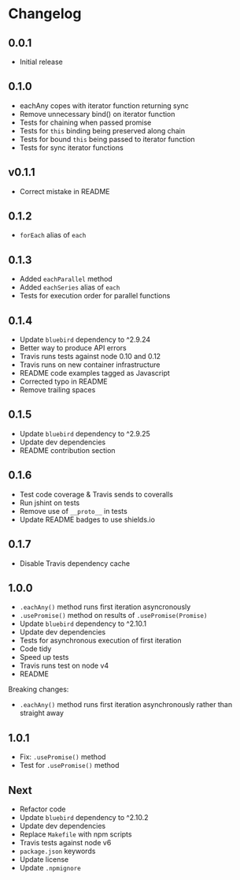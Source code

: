 # Changelog

## 0.0.1

* Initial release

## 0.1.0

* eachAny copes with iterator function returning sync
* Remove unnecessary bind() on iterator function
* Tests for chaining when passed promise
* Tests for `this` binding being preserved along chain
* Tests for bound `this` being passed to iterator function
* Tests for sync iterator functions

## v0.1.1

* Correct mistake in README

## 0.1.2

* `forEach` alias of `each`

## 0.1.3

* Added `eachParallel` method
* Added `eachSeries` alias of `each`
* Tests for execution order for parallel functions

## 0.1.4

* Update `bluebird` dependency to ^2.9.24
* Better way to produce API errors
* Travis runs tests against node 0.10 and 0.12
* Travis runs on new container infrastructure
* README code examples tagged as Javascript
* Corrected typo in README
* Remove trailing spaces

## 0.1.5

* Update `bluebird` dependency to ^2.9.25
* Update dev dependencies
* README contribution section

## 0.1.6

* Test code coverage & Travis sends to coveralls
* Run jshint on tests
* Remove use of `__proto__` in tests
* Update README badges to use shields.io

## 0.1.7

* Disable Travis dependency cache

## 1.0.0

* `.eachAny()` method runs first iteration asyncronously
* `.usePromise()` method on results of `.usePromise(Promise)`
* Update `bluebird` dependency to ^2.10.1
* Update dev dependencies
* Tests for asynchronous execution of first iteration
* Code tidy
* Speed up tests
* Travis runs test on node v4
* README

Breaking changes:

* `.eachAny()` method runs first iteration asynchronously rather than straight away

## 1.0.1

* Fix: `.usePromise()` method
* Test for `.usePromise()` method

## Next

* Refactor code
* Update `bluebird` dependency to ^2.10.2
* Update dev dependencies
* Replace `Makefile` with npm scripts
* Travis tests against node v6
* `package.json` keywords
* Update license
* Update `.npmignore`

